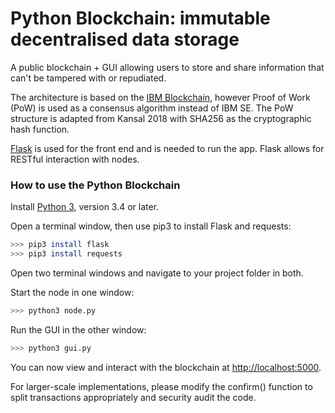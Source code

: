 # Python Blockchain: immutable decentralised data storage

A public blockchain + GUI allowing users to store and share information that can't be tampered with or repudiated.

The architecture is based on the [IBM Blockchain](https://www.ibm.com/blockchain), however Proof of Work (PoW) is used as a consensus algorithm instead of IBM SE. The PoW structure is adapted from Kansal 2018 with SHA256 as the cryptographic hash function.

[Flask](http://flask.pocoo.org/) is used for the front end and is needed to run the app. Flask allows for RESTful interaction with nodes.


### How to use the Python Blockchain

Install [Python 3](https://www.python.org/downloads/), version 3.4 or later.

Open a terminal window, then use pip3 to install Flask and requests:

```sh
>>> pip3 install flask
>>> pip3 install requests
```

Open two terminal windows and navigate to your project folder in both.

Start the node in one window:

```sh
>>> python3 node.py
```

Run the GUI in the other window:

```sh
>>> python3 gui.py
```

You can now view and interact with the blockchain at [http://localhost:5000](http://localhost:5000).

For larger-scale implementations, please modify the confirm() function to
split transactions appropriately and security audit the code.
